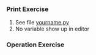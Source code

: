 ### Print Exercise
1) See file [yourname.py](jetbrains://pycharm/navigate/reference?project=yourname.py&path=yourname.py)
2) No variable show up in editor

### Operation Exercise
